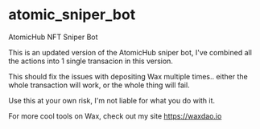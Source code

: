 # atomic_sniper_bot
AtomicHub NFT Sniper Bot

This is an updated version of the AtomicHub sniper bot, I've combined all the actions into 1 single transacion in this version.

This should fix the issues with depositing Wax multiple times.. either the whole transaction will work, or the whole thing will fail.

Use this at your own risk, I'm not liable for what you do with it.

For more cool tools on Wax, check out my site https://waxdao.io
